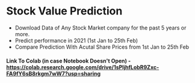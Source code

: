 # Stock Value Prediction
- Download Data of Any Stock Market company for the past 5 years or more.
- Predict performance in 2021 (1st Jan to 25th Feb)
- Compare Prediction With Acutal Share Prices from 1st Jan to 25th Feb

 #### Link To Colab (in case Notebook Doesn't Open) - https://colab.research.google.com/drive/1sPljhfLobR9Zxc-FA9fY6sB8rkgm7wW7?usp=sharing

